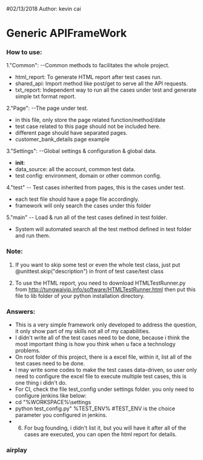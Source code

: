 #02/13/2018
Author: kevin cai
# Generic APIFrameWork
### How to use:

1."Common":  --Common methods to facilitates the whole project.
* html_report: To generate HTML report after test cases run.
* shared_api: Import method like post/get to serve all the API requests.
* txt_report: Independent way to run all the cases under test and generate simple txt format report.

2."Page": --The page under test.
* in this file, only store the page related function/method/date
* test case related to this page should not be included here.
* different page should have separated pages.
* customer_bank_details  page example

3."Settings": --Global settings & configuration & global data.
* __init__:
* data_source: all the account, common test data.
* test config: environment, domain or other common config.


4."test" -- Test cases inherited from pages, this is the cases under test.
* each test file should have a page file accordingly.
* framework will only search the cases under this folder

5."main"  -- Load & run all of the test cases defined in test folder.

* System will automated search all the test method defined in test folder and run them.

### Note:

1. If you want to skip some test or even the whole test class, just put @unittest.skip("description") in front of test case/test class

2. To use the HTML report, you need to download HTMLTestRunner.py from http://tungwaiyip.info/software/HTMLTestRunner.html then put this file to lib folder of your python installation directory.


### Answers:
* This is a very simple framework only developed to address the question, it only show part of my skills not all of my capabilities.
* I didn't write all of the test cases need to be done, because i think the most important thing is how you think when u face a technology problems.
* On root folder of this project, there is a excel file, within it, list all of the test cases need to be done.
* I may write some codes to make the test cases data-driven, so user only need to configure the excel file to execute multiple test cases, this is one thing i didn't do.
* For CI, check the file test_config under settings folder. you only need to configure jenkins like below:
 * cd "%WORKSPACE%\settings
 * python test_config.py" %TEST_ENV%   #TEST_ENV is the choice parameter you configured in jenkins.
* 6. For bug founding, i didn't list it, but you will have it after all of the cases are executed, you can open the html report for details.

### airplay 
